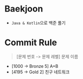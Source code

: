 # Baekjoon
- `Java & Kotlin`으로 백준 풀기
  <br>

# Commit Rule
> [문제 번호 -> 문제 레벨] 문제 이름
- [1000 -> Bronze 5] A+B 
- [4195 -> Gold 2] 친구 네트워크
